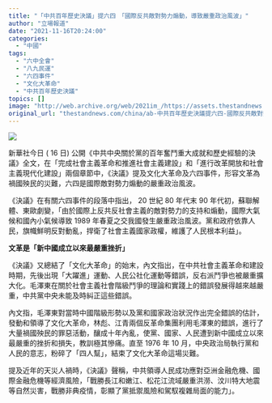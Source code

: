 ```yaml
---
title: "「中共百年歷史決議」提六四　「國際反共敵對勢力煽動，導致嚴重政治風波」"
author: "立場報道"
date: "2021-11-16T20:24:00"
categories:
  - "中國"
tags:
  - "六中全會"
  - "八九民運"
  - "六四事件"
  - "文化大革命"
  - "中共百年歷史決議"
topics: []
image: "http://web.archive.org/web/2021im_/https://assets.thestandnews.com/media/photos/14-32.png"
original_url: "thestandnews.com/china/ab-中共百年歷史決議提六四-國際反共敵對勢力煽動導致嚴重政治風波"
---
```

![](http://web.archive.org/web/2021im_/https://assets.thestandnews.com/media/photos/14-32.png)

新華社今日 ( 16 日) 公開《中共中央關於黨的百年奮鬥重大成就和歷史經驗的決議》全文，在「完成社會主義革命和推進社會主義建設」和「進行改革開放和社會主義現代化建設」兩個章節中，《決議》提及文化大革命及六四事件，形容文革為禍國殃民的災難，六四是國際敵對勢力煽動的嚴重政治風波。

《決議》在有關六四事件的段落中指出， 20 世紀 80 年代末 90 年代初，蘇聯解體、東歐劇變，「由於國際上反共反社會主義的敵對勢力的支持和煽動，國際大氣候和國內小氣候導致 1989 年春夏之交我國發生嚴重政治風波。黨和政府依靠人民，旗幟鮮明反對動亂，捍衛了社會主義國家政權，維護了人民根本利益」。

**文革是「新中國成立以來最嚴重挫折」**

《決議》又總結了「文化大革命」的始末，內文指出，在中共社會主義革命和建設時期，先後出現「大躍進」運動、人民公社化運動等錯誤，反右派鬥爭也被嚴重擴大化。毛澤東在關於社會主義社會階級鬥爭的理論和實踐上的錯誤發展得越來越嚴重，中共黨中央未能及時糾正這些錯誤。

內文指，毛澤東對當時中國階級形勢以及黨和國家政治狀況作出完全錯誤的估計，發動和領導了文化大革命，林彪、江青兩個反革命集團利用毛澤東的錯誤，進行了大量禍國殃民的罪惡活動，釀成十年內亂，使黨、國家、人民遭到新中國成立以來最嚴重的挫折和損失，教訓極其慘痛。直至 1976 年 10 月，中央政治局執行黨和人民的意志，粉碎了「四人幫」，結束了文化大革命這場災難。

提及近年的天災人禍時，《決議》聲稱，中共領導人民成功應對亞洲金融危機、國際金融危機等經濟風險，「戰勝長江和嫩江、松花江流域嚴重洪澇、汶川特大地震等自然災害，戰勝非典疫情，彰顯了黨抵禦風險和駕馭複雜局面的能力」。